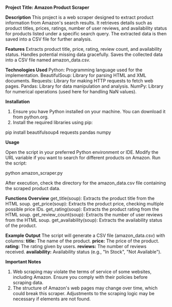 **Project Title: Amazon Product Scraper**

**Description**
This project is a web scraper designed to extract product information from Amazon's search results. It retrieves details such as product titles, prices, ratings, number of user reviews, and availability status for products listed under a specific search query. The extracted data is then saved into a CSV file for further analysis.

**Features**
Extracts product title, price, rating, review count, and availability status.
Handles potential missing data gracefully.
Saves the collected data into a CSV file named amazon_data.csv.

**Technologies Used**
Python: Programming language used for the implementation.
BeautifulSoup: Library for parsing HTML and XML documents.
Requests: Library for making HTTP requests to fetch web pages.
Pandas: Library for data manipulation and analysis.
NumPy: Library for numerical operations (used here for handling NaN values).

**Installation**
1. Ensure you have Python installed on your machine. You can download it from python.org.
2. Install the required libraries using pip:

  pip install beautifulsoup4 requests pandas numpy

**Usage**

Open the script in your preferred Python environment or IDE.
Modify the URL variable if you want to search for different products on Amazon.
Run the script:

python amazon_scraper.py

After execution, check the directory for the amazon_data.csv file containing the scraped product data.

**Functions Overview**
get_title(soup): Extracts the product title from the HTML soup.
get_price(soup): Extracts the product price, checking multiple possible price IDs.
get_rating(soup): Extracts the product rating from the HTML soup.
get_review_count(soup): Extracts the number of user reviews from the HTML soup.
get_availability(soup): Extracts the availability status of the product.

**Example Output**
The script will generate a CSV file (amazon_data.csv) with columns:
**title:** The name of the product.
**price:** The price of the product.
**rating:** The rating given by users.
**reviews:** The number of reviews received.
**availability:** Availability status (e.g., "In Stock", "Not Available").

**Important Notes**
1. Web scraping may violate the terms of service of some websites, including Amazon. Ensure you comply with their policies before scraping data.
2. The structure of Amazon's web pages may change over time, which could break this scraper. Adjustments to the scraping logic may be necessary if elements are not found.
